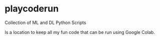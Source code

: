 # playcoderun
Collection of ML and DL Python Scripts

Is a location to keep all my fun code that can be run using Google Colab.
